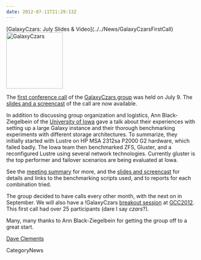 ```yaml
---
date: 2012-07-11T21:29:13Z
---
```

<div class='newsItemHeader'>[GalaxyCzars: July Slides & Video](../../News/GalaxyCzarsFirstCall)</div>

<div class='right'><a href='/Community/GalaxyCzars/Meetups/2012_07_09'><img src='/Images/Logos/GalaxyCzars.png' alt='GalaxyCzars' width="150" /></a></div>

The [first conference call](/Community/GalaxyCzars/Meetups/2012_07_09) of the [GalaxyCzars group](/Community/GalaxyCzars) was held on July 9.  The [slides and a screencast](/Community/GalaxyCzars/Meetups/2012_07_09#links) of the call are now available. 

In addition to discussing group organization and logistics, Ann Black-Ziegelbein of the [University of Iowa](http://uiowa.edu/) gave a talk about their experiences with setting up a large Galaxy instance and their thorough benchmarking experiments with different storage architectures.  To summarize, they initially started with Lustre on HP MSA 2312sa P2000 G2 hardware, which failed badly. The Iowa team then benchmarked ZFS, Gluster, and a reconfigured Lustre using several network technologies. Currently gluster is the top performer and failover scenarios are being evaluated at Iowa.

See the [meeting summary](/Community/GalaxyCzars/Meetups/2012_07_09) for more, and the [slides and screencast](/Community/GalaxyCzars/Meetups/2012_07_09#links) for details and links to the benchmarking scripts used, and to reports for each combination tried. 

The group decided to have calls every other month, with the next on in September.  We will also have a !GalaxyCzars [breakout session](/Events/GCC2012/Program/Breakouts) at [GCC2012](../../Events/GCC2012).  This first call had over 25 participants (dare I say *czars*?).

Many, many thanks to Ann Black-Ziegelbein for getting the group off to a great start.

[Dave Clements](../../DaveClements)


CategoryNews
